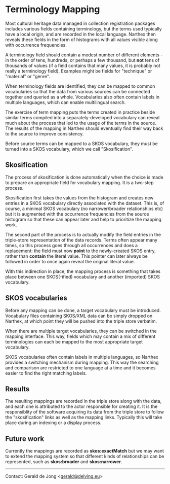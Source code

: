 # Terminology Mapping

Most cultural heritage data managed in collection registration packages includes various fields containing terminology, but the terms used typically have a local origin, and are recorded in the local language.  Narthex then reveals these fields in the form of histograms with all values visible along with occurrence frequencies.

A terminology field should contain a modest number of different elements - in the order of tens, hundreds, or perhaps a few thousand, but **not** tens of thousands of values (if a field contains that many values, it is probably not really a terminology field).  Examples might be fields for "technique" or "material" or "genre".

When terminology fields are identified, they can be mapped to common vocabularies so that the data from various sources can be connected together and queried as a whole.  Vocabularies also often contain labels in multiple languages, which can enable multilingual search.

The exercise of term mapping puts the terms created in practice beside similar terms compiled into a separately-developed vocabulary can reveal much about the process that led to the usage of the terms in the source.  The results of the mapping in Narthex should eventually find their way back to the source to improve consistency.

Before source terms can be mapped to a SKOS vocabulary, they must be turned into a SKOS vocabulary, which we call "Skosification".

## Skosification

The process of skosification is done automatically when the choice is made to prepare an appropriate field for vocabulary mapping.  It is a two-step process.

Skosification first takes the values from the histogram and creates new entries in a SKOS vocabulary directly associated with the dataset.  This is, of course, a minimal SKOS vocabulary (no narrower/broader relationships etc) but it is augmented with the occurrence frequencies from the source histogram so that these can appear later and help to prioritize the mapping work.

The second part of the process is to actually modify the field entries in the triple-store representation of the data records.  Terms often appear many times, so this process goes through all occurrences and does a replacement:  the field must now **point** to the newly-created SKOS entry, rather than **contain** the literal value.  This pointer can later always be followed in order to once again reveal the original literal value.

With this indirection in place, the mapping process is something that takes place between one SKOS(-ified) vocabulary and another (imported) SKOS vocabulary.

## SKOS vocabularies

Before any mapping can be done, a target vocabulary must be introduced.  Vocabulary files containing SKOS/XML data can be simply dropped on Narthex, at which point they will be pushed into the triple store verbatim.

When there are multiple target vocabularies, they can be switched in the mapping interface. This way, fields which may contain a mix of different terminologies can each be mapped to the most appropriate target vocabulary.

SKOS vocabularies often contain labels in multiple languages, so Narthex provides a switching mechanism during mapping.  This way the searching and comparison are restricted to one language at a time and it becomes easier to find the right matching labels.

## Results

The resulting mappings are recorded in the triple store along with the data, and each one is attributed to the actor responsible for creating it.  It is the responsiblity of the software acquiring its data from the triple store to follow the "skosification" links as well as the mapping links.  Typically this will take place during an indexing or a display process.

## Future work

Currently the mappings are recorded as **skos:exactMatch** but we may want to extend the mapping system so that different kinds of relationships can be represented, such as **skos:broader** and **skos:narrower**.

---

Contact: Gerald de Jong &lt;gerald@delving.eu&gt;